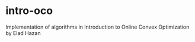 # intro-oco
Implementation of algorithms in Introduction to Online Convex Optimization by Elad Hazan
